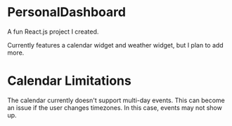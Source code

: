 # PersonalDashboard
A fun React.js project I created.

Currently features a calendar widget and weather widget, but I plan to add more.

# Calendar Limitations
The calendar currently doesn't support multi-day events. This can become an issue if the user changes timezones. In this case, events may not show up.
